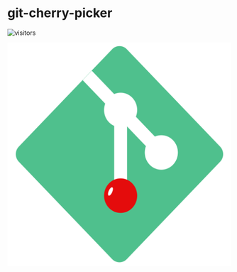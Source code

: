 # git-cherry-picker

![visitors](https://visitor-badge.glitch.me/badge?page_id=iendeavor.git-cherry-picker)

![](./public/favicon.svg)
